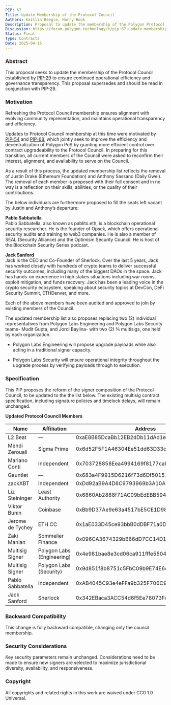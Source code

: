 ```yaml
---
PIP: 67  
Title: Update Membership of the Protocol Council  
Authors: Kaitlin Beegle, Harry Rook 
Description: Proposal to update the membership of the Polygon Protocol Council  
Discussion: https://forum.polygon.technology/t/pip-67-update-membership-of-the-protocol-council/21007 
Status: Final
Type: Contracts  
Date: 2025-04-15
---
```


### Abstract  
This proposal seeks to update the membership of the Protocol Council established by [PIP-29](https://github.com/maticnetwork/Polygon-Improvement-Proposals/blob/main/PIPs/PIP-29.md) to ensure continued operational efficiency and governance transparency. This proposal supersedes and should be read in conjunction with PIP-29.

### Motivation  
Refreshing the Protocol Council membership ensures alignment with evolving community representation, and maintains operational transparency and efficiency. 

Updates to Protocol Council membership at this time were motivated by [PIP-54](https://github.com/maticnetwork/Polygon-Improvement-Proposals/blob/main/PIPs/PIP-54.md) and [PIP-68](https://github.com/maticnetwork/Polygon-Improvement-Proposals/blob/main/PIPs/PIP-68.md), which jointly seek to improve the  efficiency and decentralization of Polygon PoS by granting more efficient control over contract upgradeability to the Protocol Council.  In preparing for this transition, all current members of the Council were asked to reconfirm their interest, alignment, and availability to serve on the Council. 

As a result of this process, the updated membership list reflects the removal of Justin Drake (Ethereum Foundation) and Anthony Sassano (Daily Gwei).  The removal of each member is proposed with their full consent and in no way is a reflection on their skills, abilities, or the quality of their contributions. 

The below individuals are furthermore proposed to fill the seats left vacant by Justin and Anthony’s departure:

**Pablo Sabbatella**  
Pablo Sabbatella, also known as pablito.eth, is a blockchain operational security researcher. He is the founder of Opsek, which offers operational security audits and training to web3 companies.  He is also a member of SEAL (Security Alliance) and the Optimism Security Council.  He is host of the Blockchain Security Series podcast. 

**Jack Sanford**  
Jack is the CEO and Co-Founder of Sherlock.  Over the last 5 years, Jack has worked closely with hundreds of crypto teams to deliver successful security outcomes, including many of the biggest DAOs in the space.  Jack has hands-on experience in high stakes situations including war rooms, exploit mitigation, and funds recovery.  Jack has been a leading voice in the crypto security ecosystem, speaking about security topics at DevCon, DeFi Security Summit, ETHDenver, and more. 

Each of the above members have been audited and approved to join by existing members of the Council. 

The updated membership list also proposes replacing two (2) individual representatives from Polygon Labs Engineering and Polygon Labs Security teams- Mudit Gupta, and Jordi Baylina-  with two (2) ⅗ multisigs, one held by each organization. 

* Polygon Labs Engineering will propose upgrade payloads while also acting in a traditional signer capacity.   
    
* Polygon Labs Security will ensure operational integrity throughout the upgrade process by verifying payloads through to execution.

### Specification  
This PIP proposes the reform of the signer composition of the Protocol Council, to be updated to the the list below. The existing multisig contract specification, including signature policies and timelock delays, will remain unchanged. 

**Updated Protocol Council Members**

| Name                | Affiliation                | Address                                      |
|---------------------|----------------------------|----------------------------------------------|
| L2 Beat             | —                          | 0xaE8B85DcaBb12EB2dDb11dAd1ed968b7eD81B410   |
| Mehdi Zerouali      | Sigma Prime                | 0x6d52F5F1A46304Ee51dd63D33cf1A7Be67EB9250   |
| Mariano Conti       | Independent                | 0x703728858Eea4994169f8177caB4F6dBA9783EAA   |
| Gauntlet            | —                          | 0x683a4F9915D6216f73d6Df50151725036bD26C02   |
| zackXBT             | Independent                | 0xDd92aB9A4D6C9793969b3A10A11FC934D5d93a49   |
| Liz Steininger      | Least Authority            | 0x6860Ab2888f71AC09bEdEBB594b5B50299aC7889   |
| Viktor Bunin        | Coinbase                   | 0xBb9D37Ae9e63a4517bE5CE1D98eB9D89938fb651   |
| Jerome de Tychey    | ETH CC                     | 0x1aE033D45ce93bbB0dDBF71a0Da9de01FeFD8529   |
| Zaki Manian         | Sommelier Finance          | 0x096CA3674329bB66dD7CC14D1511dfB7728b9193   |
| Multisig Signer     | Polygon Labs (Engineering) | 0x4e981bae8e3cd06ca911fffe5504b2653ac1c38a   |
| Multisig Signer     | Polygon Labs (Security)    | 0x9d851f8b8751c5FbC09b9E74E6e68E9950949052   |
| Pablo Sabbatella    | Independent                | 0xAB4045C93e4eFFa9b325F706C9a690Ed00d08958   |
| Jack Sanford        | Sherlock                   | 0x342EBaca3ACC54d6f5Ee78073FeC4af07f42B94e   |

### Backward Compatibility  
This change is fully backward compatible, changing only the council membership. 

### Security Considerations  
Key security parameters remain unchanged. Considerations need to be made to ensure new signers are selected to maximize jurisdictional diversity, availability, and responsiveness.

### Copyright  
All copyrights and related rights in this work are waived under CC0 1.0 Universal.
